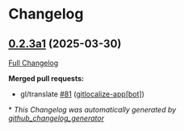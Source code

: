 # Changelog

## [0.2.3a1](https://github.com/OpenVoiceOS/ovos-skill-ddg/tree/0.2.3a1) (2025-03-30)

[Full Changelog](https://github.com/OpenVoiceOS/ovos-skill-ddg/compare/0.2.2...0.2.3a1)

**Merged pull requests:**

- gl/translate [\#81](https://github.com/OpenVoiceOS/ovos-skill-ddg/pull/81) ([gitlocalize-app[bot]](https://github.com/apps/gitlocalize-app))



\* *This Changelog was automatically generated by [github_changelog_generator](https://github.com/github-changelog-generator/github-changelog-generator)*
